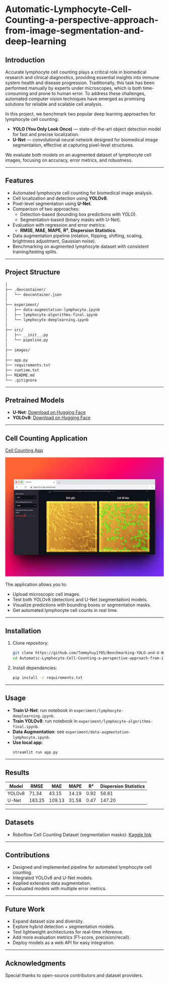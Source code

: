 # Automatic-Lymphocyte-Cell-Counting-a-perspective-approach-from-image-segmentation-and-deep-learning

## Introduction  
Accurate lymphocyte cell counting plays a critical role in biomedical research and clinical diagnostics, providing essential insights into immune system health and disease progression. Traditionally, this task has been performed manually by experts under microscopes, which is both time-consuming and prone to human error. To address these challenges, automated computer vision techniques have emerged as promising solutions for reliable and scalable cell analysis.

In this project, we benchmark two popular deep learning approaches for lymphocyte cell counting:

- **YOLO (You Only Look Once)** — state-of-the-art object detection model for fast and precise localization.  
- **U-Net** — convolutional neural network designed for biomedical image segmentation, effective at capturing pixel-level structures.  

We evaluate both models on an augmented dataset of lymphocyte cell images, focusing on accuracy, error metrics, and robustness.  

---

## **Features**
- Automated lymphocyte cell counting for biomedical image analysis.
- Cell localization and detection using **YOLOv8**.
- Pixel-level segmentation using **U-Net**.
- Comparison of two approaches:
  - Detection-based (bounding box predictions with YOLO).
  - Segmentation-based (binary masks with U-Net).
- Evaluation with regression and error metrics:
  - **RMSE**, **MAE**, **MAPE**, **R²**, **Dispersion Statistics**.
- Data augmentation pipeline (rotation, flipping, shifting, scaling, brightness adjustment, Gaussian noise).
- Benchmarking on augmented lymphocyte dataset with consistent training/testing splits.

---

## Project Structure  
```
│
├── .devcontainer/
│   └── devcontainer.json
│
├── experiment/                    
│   ├── data-augmentation-lymphocyte.ipynb
│   ├── lymphocyte-algorithms-final.ipynb
│   └── lymphocyte-deeplearning.ipynb
│
├── src/                            
│   ├── __init__.py
│   └── pipeline.py
│
├── images/             
│              
├── app.py                         
├── requirements.txt
├── runtime.txt
├── README.md
└── .gitignore
```
---

## **Pretrained Models**

* **U-Net**: [Download on Hugging Face](https://huggingface.co/Sura3607/cell_seg_unet)
* **YOLOv8**: [Download on Hugging Face](https://huggingface.co/Sura3607/cell_yolov8)

---

## **Cell Counting Application**

[Cell Counting App](https://cca-app.streamlit.app/)

![Cell Counting App Screenshot](images/cca_screenshot.png)

The application allows you to:
- Upload microscopic cell images.
- Test both YOLOv8 (detection) and U-Net (segmentation) models.
- Visualize predictions with bounding boxes or segmentation masks.
- Get automated lymphocyte cell counts in real time.

---

## **Installation**

1. Clone repository:

   ```bash
   git clone https://github.com/Tommyhuy1705/Benchmarking-YOLO-and-U-Net-Segmentation-Models-for-Automated-Lymphocyte-Cell-Counting.git
   cd Automatic-Lymphocyte-Cell-Counting-a-perspective-approach-from-image-segmentation-and-deep-learning
   ```
2. Install dependencies:

   ```bash
   pip install -r requirements.txt
   ```

---

## **Usage**

* **Train U-Net**: run notebook in `experiment/lymphocyte-deeplearning.ipynb`.
* **Train YOLOv8**: run notebook in `experiment/lymphocyte-algorithms-final.ipynb`.
* **Data Augmentation**: see `experiment/data-augmentation-lymphocyte.ipynb`.
* **Use local app**:
   ```bash
  streamlit run app.py
  ```

---

## **Results**

| Model  | RMSE | MAE | MAPE | R²  | Dispersion Statistics |
| ------ | --- | --- | ---- | --- | --------------------- |
| YOLOv8 | 71.34 | 43.15 | 14.19  | 0.92 | 56.81 |
| U-Net  | 183.25 | 109.13 | 31.58  | 0.47 | 147.20 |

---

## **Datasets**

* Roboflow Cell Counting Dataset (segmentation masks):
  [Kaggle link](https://www.kaggle.com/datasets/tensura3607/cell-counting-roboflow-segmentation-masks)

---

## **Contributions**

* Designed and implemented pipeline for automated lymphocyte cell counting.
* Integrated YOLOv8 and U-Net models.
* Applied extensive data augmentation.
* Evaluated models with multiple error metrics.

---

## **Future Work**

* Expand dataset size and diversity.
* Explore hybrid detection + segmentation models.
* Test lightweight architectures for real-time inference.
* Add more evaluation metrics (F1-score, precision/recall).
* Deploy models as a web API for easy integration.

---

## **Acknowledgments**

Special thanks to open-source contributors and dataset providers.


